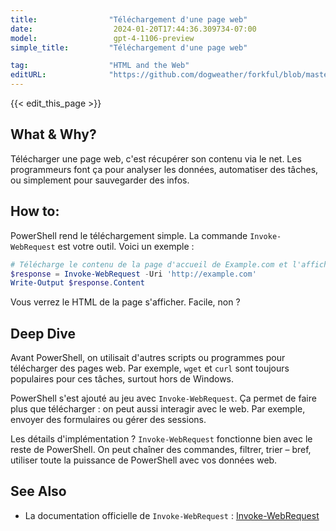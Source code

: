 ```yaml
---
title:                "Téléchargement d'une page web"
date:                  2024-01-20T17:44:36.309734-07:00
model:                 gpt-4-1106-preview
simple_title:         "Téléchargement d'une page web"

tag:                  "HTML and the Web"
editURL:              "https://github.com/dogweather/forkful/blob/master/content/fr/powershell/downloading-a-web-page.md"
---
```


{{< edit_this_page >}}

## What & Why?
Télécharger une page web, c'est récupérer son contenu via le net. Les programmeurs font ça pour analyser les données, automatiser des tâches, ou simplement pour sauvegarder des infos.

## How to:

PowerShell rend le téléchargement simple. La commande `Invoke-WebRequest` est votre outil. Voici un exemple :

```PowerShell
# Télécharge le contenu de la page d'accueil de Example.com et l'affiche dans la console
$response = Invoke-WebRequest -Uri 'http://example.com'
Write-Output $response.Content
```

Vous verrez le HTML de la page s'afficher. Facile, non ?

## Deep Dive

Avant PowerShell, on utilisait d'autres scripts ou programmes pour télécharger des pages web. Par exemple, `wget` et `curl` sont toujours populaires pour ces tâches, surtout hors de Windows.

PowerShell s'est ajouté au jeu avec `Invoke-WebRequest`. Ça permet de faire plus que télécharger : on peut aussi interagir avec le web. Par exemple, envoyer des formulaires ou gérer des sessions.

Les détails d'implémentation ? `Invoke-WebRequest` fonctionne bien avec le reste de PowerShell. On peut chaîner des commandes, filtrer, trier – bref, utiliser toute la puissance de PowerShell avec vos données web.

## See Also

- La documentation officielle de `Invoke-WebRequest` : [Invoke-WebRequest](https://docs.microsoft.com/en-us/powershell/module/microsoft.powershell.utility/invoke-webrequest?view=powershell-7)

